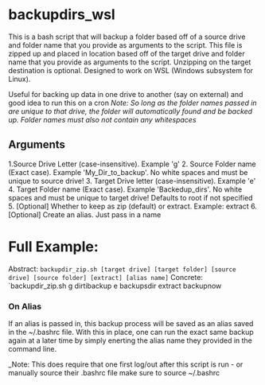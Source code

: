 # backupdirs_wsl
This is a bash script that will backup a folder based off of a source drive and folder name that you provide as arguments to the script. This file is zipped up and placed in location based off of the target drive and folder name that you provide as arguments to the script. Unzipping on the target destination is optional. Designed to work on WSL (Windows subsystem for Linux). 

Useful for backing up data in one drive to another (say on external) and good idea to run this on a cron
_Note: So long as the folder names passed in are unique to that drive, the folder will automatically found and be backed up. Folder names must also not contain any whitespaces_

## Arguments 
1.Source Drive Letter (case-insensitive). Example 'g'
2. Source Folder name (Exact case). Example 'My_Dir_to_backup'. No white spaces and must be unique to source drive!
3. Target Drive letter (case-insensitive). Example 'e'
4. Target Folder name (Exact case). Example 'Backedup_dirs'. No white spaces and must be unique to target drive! Defaults to root if not specified
5. [Optional] Whether to keep as zip (default) or extract. Example: extract
6. [Optional] Create an alias. Just pass in a name

# Full Example: 
Abstract: `backupdir_zip.sh [target drive] [target folder] [source drive] [source folder] [extract] [alias name]`
Concrete: `backupdir_zip.sh g dirtibackup e backupsdir extract backupnow

### On Alias
If an alias is passed in, this backup process will be saved as an alias saved in the ~/.bashrc file.
With this in place, one can run the exact same backup again at a later time by simply enerting the alias name they provided in the command line.

_Note: This does require that one first log/out after this script is run - or manually source their .bashrc file
make sure to source ~/.bashrc
